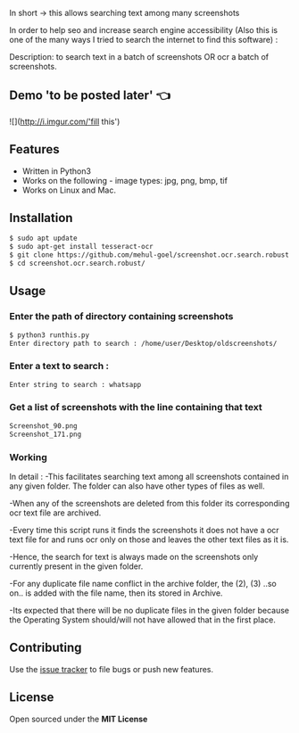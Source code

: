 In short -> this allows searching text among many screenshots   

In order to help seo and increase search engine accessibility (Also this is one of the many ways I tried to search the internet to find this software) :

Description: to search text in a batch of screenshots OR ocr a batch of screenshots.



## Demo  'to be posted later' :point_left:
![](http://i.imgur.com/'fill this')

## Features

- Written in Python3
- Works on the following - image types: jpg, png, bmp, tif
- Works on Linux and Mac.

## Installation

```bash
$ sudo apt update 
$ sudo apt-get install tesseract-ocr
$ git clone https://github.com/mehul-goel/screenshot.ocr.search.robust
$ cd screenshot.ocr.search.robust/
```

## Usage

### Enter the path of directory containing screenshots

```bash
$ python3 runthis.py
Enter directory path to search : /home/user/Desktop/oldscreenshots/
```

### Enter a text to search :

```bash
Enter string to search : whatsapp
```

### Get a list of screenshots with the line containing that text

```bash
Screenshot_90.png 
Screenshot_171.png 
```

### Working

In detail : 
-This facilitates searching text among all screenshots contained in any given folder. The folder can also have other types of files as well. 

-When any of the screenshots are deleted from this folder its corresponding ocr text file are archived.

-Every time this script runs it finds the screenshots it does not have a ocr text file for and runs ocr only on those and leaves the other text files as it is.

-Hence, the search for text is always made on the screenshots only currently present in the given folder.

-For any duplicate file name conflict in the archive folder, the (2), (3) ..so on.. is added with the file name, then its stored in Archive.

-Its expected that there will be no duplicate files in the given folder because the Operating System should/will not have allowed that in the first place.

## Contributing

Use the [issue tracker](https://github.com/mehul-goel/screenshot.ocr.search.robust) to file bugs or push new features.

## License

Open sourced under the **MIT License**
